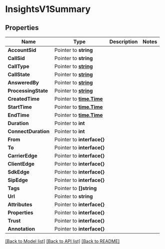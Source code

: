 # InsightsV1Summary

## Properties

Name | Type | Description | Notes
------------ | ------------- | ------------- | -------------
**AccountSid** | Pointer to **string** |  |
**CallSid** | Pointer to **string** |  |
**CallType** | Pointer to [**string**](SummaryEnumCallType.md) |  |
**CallState** | Pointer to [**string**](SummaryEnumCallState.md) |  |
**AnsweredBy** | Pointer to [**string**](SummaryEnumAnsweredBy.md) |  |
**ProcessingState** | Pointer to [**string**](SummaryEnumProcessingState.md) |  |
**CreatedTime** | Pointer to [**time.Time**](time.Time.md) |  |
**StartTime** | Pointer to [**time.Time**](time.Time.md) |  |
**EndTime** | Pointer to [**time.Time**](time.Time.md) |  |
**Duration** | Pointer to **int** |  |
**ConnectDuration** | Pointer to **int** |  |
**From** | Pointer to **interface{}** |  |
**To** | Pointer to **interface{}** |  |
**CarrierEdge** | Pointer to **interface{}** |  |
**ClientEdge** | Pointer to **interface{}** |  |
**SdkEdge** | Pointer to **interface{}** |  |
**SipEdge** | Pointer to **interface{}** |  |
**Tags** | Pointer to **[]string** |  |
**Url** | Pointer to **string** |  |
**Attributes** | Pointer to **interface{}** |  |
**Properties** | Pointer to **interface{}** |  |
**Trust** | Pointer to **interface{}** |  |
**Annotation** | Pointer to **interface{}** |  |

[[Back to Model list]](../README.md#documentation-for-models) [[Back to API list]](../README.md#documentation-for-api-endpoints) [[Back to README]](../README.md)


